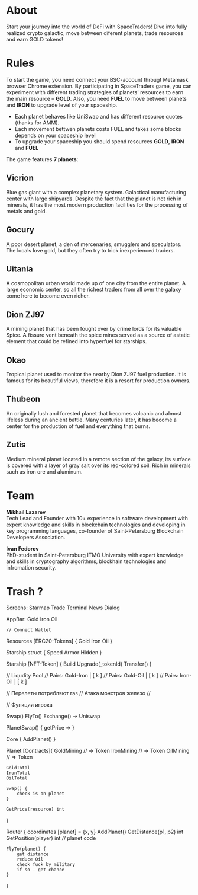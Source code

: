 # About

Start your journey into the world of DeFi with SpaceTraders! Dive into fully realized crypto galactic, move between diferent planets, trade resources and earn GOLD tokens! 

# Rules 

To start the game, you need connect your BSC-account througt Metamask browser Chrome extension.
By participating in SpaceTraders game, you can experiment with different trading strategies of planets' resources to earn the main resource – **GOLD**. 
Also, you need **FUEL** to move between planets and **IRON** to upgrade level of your spaceship. 
- Each planet behaves like UniSwap and has different resource quotes (thanks for AMM).
- Each movement bettwen planets costs FUEL and takes some blocks depends on your spaceship level 
- To upgrade your spaceship you should spend resources **GOLD**, **IRON** and **FUEL**

The game features **7 planets**:<br>

## Vicrion

Blue gas giant with a complex planetary system. Galactical manufacturing center with large shipyards. Despite the fact that the planet is not rich in minerals, it has the most modern production facilities for the processing of metals and gold.

## Gocury

A poor desert planet, a den of mercenaries, smugglers and speculators. The locals love gold, but they often try to trick inexperienced traders.

## Uitania

A cosmopolitan urban world made up of one city from the entire planet. A large economic center, so all the richest traders from all over the galaxy come here to become even richer.

## Dion ZJ97

A mining planet that has been fought over by crime lords for its valuable Spice. A fissure vent beneath the spice mines served as a source of astatic element that could be refined into hyperfuel for starships.

## Okao

Tropical planet used to monitor the nearby Dion ZJ97 fuel production. It is famous for its beautiful views, therefore it is a resort for production owners.

## Thubeon

An originally lush and forested planet that becomes volcanic and almost lifeless during an ancient battle. Many centuries later, it has become a center for the production of fuel and everything that burns.

## Zutis

Medium mineral planet located in a remote section of the galaxy, its surface is covered with a layer of gray salt over its red-colored soil. Rich in minerals such as iron ore and aluminum. 

# Team 

**Mikhail Lazarev**<br>
Tech Lead and Founder with 10+ experience in software development with expert knowledge and skills in blockchain technologies and developing in key programming languages, co-founder of Saint-Petersburg Blockchain Developers Association.

**Ivan Fedorov**<br>
PhD-student in Saint-Petersburg ITMO University with expert knowledge and skills in cryptography algorithms, blockhain technologies and infromation security.



# Trash ? 
Screens:
    Starmap
    Trade Terminal
    News Dialog

 AppBar:
    Gold
    Iron
    Oil

    // Connect Wallet

Resources [ERC20-Tokens] {
    Gold
    Iron
    Oil
}


Starship struct {
     Speed
    Armor
    Hidden
}

Starship [NFT-Token] {
    Build
    Upgrade(_tokenId)
    Transfer()
}

// Liqudity Pool
// Pairs: Gold-Iron | [ k ]
// Pairs: Gold-Oil  | [ k ]
// Pairs: Iron-Oil  | [ k ]

// Перелеты потребляют газ
// Атака монстров железо
// 

// Функции игрока

Swap()
FlyTo()
Exchange() -> Uniswap


PlanetSwap() {
    getPrice => 
}

Core {
    AddPlanet()
}

Planet [Contracts]{
    GoldMining // => Token
    IronMining // => Token
    OilMining // => Token

    GoldTotal
    IronTotal
    OilTotal

    Swap() {
        check is on planet
    }

    GetPrice(resource) int

}

Router {
    coordinates [planet] = {x, y}
    AddPlanet()
    GetDistance(p1, p2) int
    GetPosition(player) int // planet code

    FlyTo(planet) {
        get distance
        reduce Oil
        check fuck by military
        if so - get chance
    }
}
